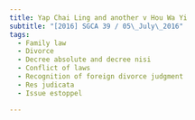 ```yaml
---
title: Yap Chai Ling and another v Hou Wa Yi 
subtitle: "[2016] SGCA 39 / 05\_July\_2016"
tags:
  - Family law
  - Divorce
  - Decree absolute and decree nisi
  - Conflict of laws
  - Recognition of foreign divorce judgment
  - Res judicata
  - Issue estoppel

---
```


